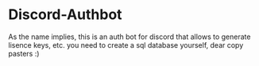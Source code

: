 # Discord-Authbot

As the name implies, this is an auth bot for discord that allows to generate lisence keys, etc.
you need to create a sql database yourself, dear copy pasters :)

